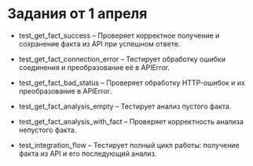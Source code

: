 # Задания от 1 апреля
- test_get_fact_success – Проверяет корректное получение и сохранение факта из API при успешном ответе.

- test_get_fact_connection_error – Тестирует обработку ошибки соединения и преобразование её в APIError.

- test_get_fact_bad_status – Проверяет обработку HTTP-ошибок и их преобразование в APIError.

- test_get_fact_analysis_empty – Тестирует анализ пустого факта.

- test_get_fact_analysis_with_fact – Проверяет корректность анализа непустого факта.

- test_integration_flow – Тестирует полный цикл работы: получение факта из API и его последующий анализ.
